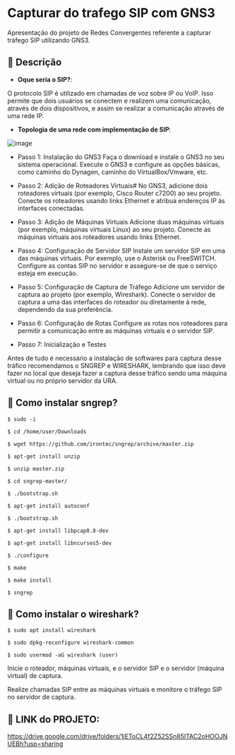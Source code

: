 # Capturar do trafego SIP com GNS3
Apresentação do projeto de Redes Convergentes referente a capturar tráfego SIP utilizando GNS3.

## :memo: Descrição
* <b>Oque seria o SIP?</b>:

O protocolo SIP é utilizado em chamadas de voz sobre IP ou VoIP. Isso permite que dois usuários se conectem e realizem uma comunicação, através de dois dispositivos, e assim se realizar a comunicação através de uma rede IP.

* <b>Topologia de uma rede com implementação de SIP</b>:

![image](https://github.com/larissalg9/Capturar-trafego-SIP-gns3-/assets/58262383/2f92713d-30c1-4e1d-a2e2-e4e30706d85e)

* Passo 1: Instalação do GNS3
Faça o download e instale o GNS3 no seu sistema operacional.
Execute o GNS3 e configure as opções básicas, como caminho do Dynagen, caminho do VirtualBox/Vmware, etc.

* Passo 2: Adição de Roteadores Virtuais#
No GNS3, adicione dois roteadores virtuais (por exemplo, Cisco Router c7200) ao seu projeto.
Conecte os roteadores usando links Ethernet e atribua endereços IP às interfaces conectadas.

* Passo 3: Adição de Máquinas Virtuais
Adicione duas máquinas virtuais (por exemplo, máquinas virtuais Linux) ao seu projeto.
Conecte as máquinas virtuais aos roteadores usando links Ethernet.

* Passo 4: Configuração de Servidor SIP
Instale um servidor SIP em uma das máquinas virtuais. Por exemplo, use o Asterisk ou FreeSWITCH.
Configure as contas SIP no servidor e assegure-se de que o serviço esteja em execução.

* Passo 5: Configuração de Captura de Tráfego
Adicione um servidor de captura ao projeto (por exemplo, Wireshark).
Conecte o servidor de captura a uma das interfaces do roteador ou diretamente à rede, dependendo da sua preferência.

* Passo 6: Configuração de Rotas
Configure as rotas nos roteadores para permitir a comunicação entre as máquinas virtuais e o servidor SIP.

* Passo 7: Inicialização e Testes

Antes de tudo é necessário a instalação de softwares para captura desse tráfico recomendamos o SNGREP e WIRESHARK, lembrando que isso deve fazer no local que deseja fazer a captura desse tráfico sendo uma máquina virtual ou no próprio servidor da URA.

## :rocket: Como instalar sngrep?

```
$ sudo -i

$ cd /home/user/Downloads

$ wget https://github.com/irontec/sngrep/archive/master.zip

$ apt-get install unzip

$ unzip master.zip

$ cd sngrep-master/

$ ./bootstrap.sh

$ apt-get install autoconf

$ ./bootstrap.sh

$ apt-get install libpcap0.8-dev

$ apt-get install libncurses5-dev

$ ./configure

$ make

$ make install

$ sngrep

```

## :rocket: Como instalar o wireshark? 

```
$ sudo apt install wireshark

$ sudo dpkg-reconfigure wireshark-common

$ sudo usermod -aG wireshark (user)
```

Inicie o roteador, máquinas virtuais, e o servidor SIP e o servidor (máquina virtual) de captura.

Realize chamadas SIP entre as máquinas virtuais e monitore o tráfego SIP no servidor de captura.

## :dart: LINK do PROJETO: 

https://drive.google.com/drive/folders/1iEToCL4f2Z52SSn85ITAC2oHOOJNUEBh?usp=sharing
